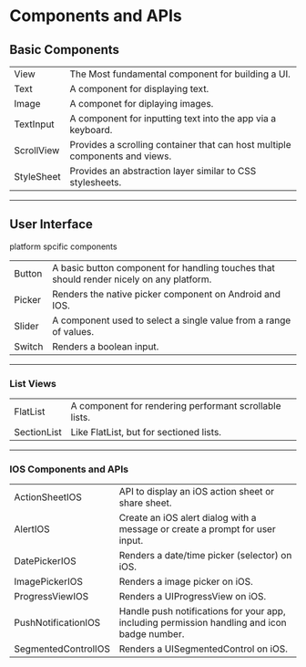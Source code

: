 # Components and APIs

## Basic Components

|            |                                                                             |
| ---------- | --------------------------------------------------------------------------- |
| View       | The Most fundamental component for building a UI.                           |
| Text       | A component for displaying text.                                            |
| Image      | A componet for diplaying images.                                            |
| TextInput  | A component for inputting text into the app via a keyboard.                 |
| ScrollView | Provides a scrolling container that can host multiple components and views. |
| StyleSheet | Provides an abstraction layer similar to CSS stylesheets.                   |

---

## User Interface

platform spcific components

|        |                                                                                          |
| ------ | ---------------------------------------------------------------------------------------- |
| Button | A basic button component for handling touches that should render nicely on any platform. |
| Picker | Renders the native picker component on Android and IOS.                                  |
| Slider | A component used to select a single value from a range of values.                        |
| Switch | Renders a boolean input.                                                                 |

---

### List Views

|             |                                                        |
| ----------- | ------------------------------------------------------ |
| FlatList    | A component for rendering performant scrollable lists. |
| SectionList | Like FlatList, but for sectioned lists.                |

---

### IOS Components and APIs

|                     |                                                                                              |
| ------------------- | -------------------------------------------------------------------------------------------- |
| ActionSheetIOS      | API to display an iOS action sheet or share sheet.                                           |
| AlertIOS            | Create an iOS alert dialog with a message or create a prompt for user input.                 |
| DatePickerIOS       | Renders a date/time picker (selector) on iOS.                                                |
| ImagePickerIOS      | Renders a image picker on iOS.                                                               |
| ProgressViewIOS     | Renders a UIProgressView on iOS.                                                             |
| PushNotificationIOS | Handle push notifications for your app, including permission handling and icon badge number. |
| SegmentedControlIOS | Renders a UISegmentedControl on iOS.                                                         |
